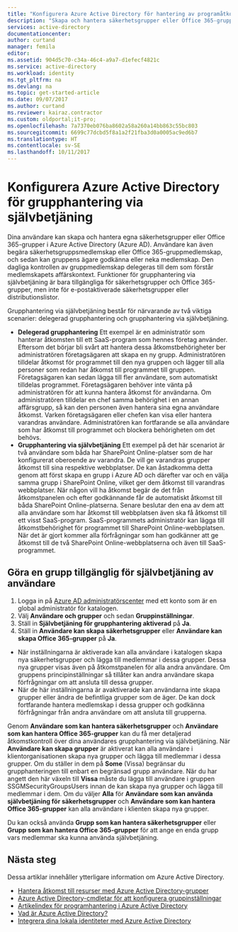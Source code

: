 ```yaml
---
title: "Konfigurera Azure Active Directory för hantering av programåtkomst via självbetjäning| Microsoft Docs"
description: "Skapa och hantera säkerhetsgrupper eller Office 365-grupper i Azure Active Directory och begära medlemskap i säkerhetsgrupper eller Office 365-grupper"
services: active-directory
documentationcenter: 
author: curtand
manager: femila
editor: 
ms.assetid: 904d5c70-c34a-46c4-a9a7-d1efecf4821c
ms.service: active-directory
ms.workload: identity
ms.tgt_pltfrm: na
ms.devlang: na
ms.topic: get-started-article
ms.date: 09/07/2017
ms.author: curtand
ms.reviewer: kairaz.contractor
ms.custom: oldportal;it-pro;
ms.openlocfilehash: 7a7370eb076ba8602a58a260a14bb863c55bc803
ms.sourcegitcommit: 6699c77dcbd5f8a1a2f21fba3d0a0005ac9ed6b7
ms.translationtype: HT
ms.contentlocale: sv-SE
ms.lasthandoff: 10/11/2017
---
```

# <a name="set-up-azure-active-directory-for-self-service-group-management"></a>Konfigurera Azure Active Directory för grupphantering via självbetjäning
Dina användare kan skapa och hantera egna säkerhetsgrupper eller Office 365-grupper i Azure Active Directory (Azure AD). Användare kan även begära säkerhetsgruppsmedlemskap eller Office 365-gruppmedlemskap, och sedan kan gruppens ägare godkänna eller neka medlemskap. Den dagliga kontrollen av gruppmedlemskap delegeras till dem som förstår medlemskapets affärskontext. Funktioner för grupphantering via självbetjäning är bara tillgängliga för säkerhetsgrupper och Office 365-grupper, men inte för e-postaktiverade säkerhetsgrupper eller distributionslistor.

Grupphantering via självbetjäning består för närvarande av två viktiga scenarier: delegerad grupphantering och grupphantering via självbetjäning.

* **Delegerad grupphantering** Ett exempel är en administratör som hanterar åtkomsten till ett SaaS-program som hennes företag använder. Eftersom det börjar bli svårt att hantera dessa åtkomstbehörigheter ber administratören företagsägaren att skapa en ny grupp. Administratören tilldelar åtkomst för programmet till den nya gruppen och lägger till alla personer som redan har åtkomst till programmet till gruppen. Företagsägaren kan sedan lägga till fler användare, som automatiskt tilldelas programmet. Företagsägaren behöver inte vänta på administratören för att kunna hantera åtkomst för användarna. Om administratören tilldelar en chef samma behörighet i en annan affärsgrupp, så kan den personen även hantera sina egna användare åtkomst. Varken företagsägaren eller chefen kan visa eller hantera varandras användare. Administratören kan fortfarande se alla användare som har åtkomst till programmet och blockera behörigheten om det behövs.
* **Grupphantering via självbetjäning** Ett exempel på det här scenariot är två användare som båda har SharePoint Online-platser som de har konfigurerat oberoende av varandra. De vill ge varandras grupper åtkomst till sina respektive webbplatser. De kan åstadkomma detta genom att först skapa en grupp i Azure AD och därefter var och en välja samma grupp i SharePoint Online, vilket ger dem åtkomst till varandras webbplatser. När någon vill ha åtkomst begär de det från åtkomstpanelen och efter godkännande får de automatiskt åtkomst till båda SharePoint Online-platserna. Senare beslutar den ena av dem att alla användare som har åtkomst till webbplatsen även ska få åtkomst till ett visst SaaS-program. SaaS-programmets administratör kan lägga till åtkomstbehörighet för programmet till SharePoint Online-webbplatsen. När det är gjort kommer alla förfrågningar som han godkänner att ge åtkomst till de två SharePoint Online-webbplatserna och även till SaaS-programmet.

## <a name="make-a-group-available-for-user-self-service"></a>Göra en grupp tillgänglig för självbetjäning av användare
1. Logga in på [Azure AD administratörscenter](https://aad.portal.azure.com) med ett konto som är en global administratör för katalogen.
2. Välj **Användare och grupper** och sedan **Gruppinställningar**.
3. Ställ in **Självbetjäning för grupphantering aktiverad** på **Ja**.
4. Ställ in **Användare kan skapa säkerhetsgrupper** eller **Användare kan skapa Office 365-grupper** på **Ja**.
  * När inställningarna är aktiverade kan alla användare i katalogen skapa nya säkerhetsgrupper och lägga till medlemmar i dessa grupper. Dessa nya grupper visas även på åtkomstpanelen för alla andra användare. Om gruppens principinställningar så tillåter kan andra användare skapa förfrågningar om att ansluta till dessa grupper. 
  * När de här inställningarna är avaktiverade kan användarna inte skapa grupper eller ändra de befintliga grupper som de äger. De kan dock fortfarande hantera medlemskap i dessa grupper och godkänna förfrågningar från andra användare om att ansluta till grupperna.

Genom **Användare som kan hantera säkerhetsgrupper** och **Användare som kan hantera Office 365-grupper** kan du få mer detaljerad åtkomstkontroll över dina användares grupphantering via självbetjäning. När **Användare kan skapa grupper** är aktiverat kan alla användare i klientorganisationen skapa nya grupper och lägga till medlemmar i dessa grupper. Om du ställer in dem på **Some** (Vissa) begränsar du grupphanteringen till enbart en begränsad grupp användare. När du har angett den här växeln till **Vissa** måste du lägga till användare i gruppen SSGMSecurityGroupsUsers innan de kan skapa nya grupper och lägga till medlemmar i dem. Om du väljer **Alla** för **Användare som kan använda självbetjäning för säkerhetsgrupper** och **Användare som kan hantera Office 365-grupper** kan alla användare i klienten skapa nya grupper.

Du kan också använda **Grupp som kan hantera säkerhetsgrupper** eller **Grupp som kan hantera Office 365-grupper** för att ange en enda grupp vars medlemmar ska kunna använda självbetjäning.

## <a name="next-steps"></a>Nästa steg
Dessa artiklar innehåller ytterligare information om Azure Active Directory.

* [Hantera åtkomst till resurser med Azure Active Directory-grupper](active-directory-manage-groups.md)
* [Azure Active Directory-cmdletar för att konfigurera gruppinställningar](active-directory-accessmanagement-groups-settings-cmdlets.md)
* [Artikelindex för programhantering i Azure Active Directory](active-directory-apps-index.md)
* [Vad är Azure Active Directory?](active-directory-whatis.md)
* [Integrera dina lokala identiteter med Azure Active Directory](active-directory-aadconnect.md)
